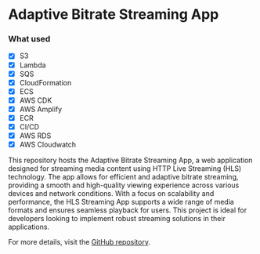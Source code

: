 # Adaptive Bitrate Streaming App

### What used

- [x] S3
- [x] Lambda
- [x] SQS
- [x] CloudFormation
- [x] ECS
- [x] AWS CDK
- [x] AWS Amplify
- [x] ECR
- [x] CI/CD
- [x] AWS RDS
- [x] AWS Cloudwatch

This repository hosts the Adaptive Bitrate Streaming App, a web application designed for streaming media content using HTTP Live Streaming (HLS) technology. The app allows for efficient and adaptive bitrate streaming, providing a smooth and high-quality viewing experience across various devices and network conditions. With a focus on scalability and performance, the HLS Streaming App supports a wide range of media formats and ensures seamless playback for users. This project is ideal for developers looking to implement robust streaming solutions in their applications.

For more details, visit the [GitHub repository](https://github.com/shuklaritvik06/hls-streaming-app).

